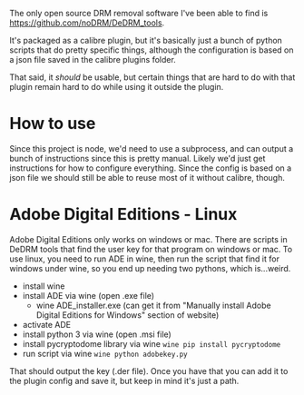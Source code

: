 The only open source DRM removal software I've been able to find is https://github.com/noDRM/DeDRM_tools.

It's packaged as a calibre plugin, but it's basically just a bunch of python scripts that do pretty specific things, although the configuration is based on a json file saved in the calibre plugins folder.

That said, it _should_ be usable, but certain things that are hard to do with that plugin remain hard to do while using it outside the plugin.

# How to use

Since this project is node, we'd need to use a subprocess, and can output a bunch of instructions since this is pretty manual. Likely we'd just get instructions for how to configure everything. Since the config is based on a json file we should still be able to reuse most of it without calibre, though.

# Adobe Digital Editions - Linux

Adobe Digital Editions only works on windows or mac. There are scripts in DeDRM tools that find the user key for that program on windows or mac. To use linux, you need to run ADE in wine, then run the script that find it for windows under wine, so you end up needing two pythons, which is...weird.

- install wine
- install ADE via wine (open .exe file)
  - wine ADE_installer.exe (can get it from "Manually install Adobe Digital Editions for Windows" section of website)
- activate ADE
- install python 3 via wine (open .msi file)
- install pycryptodome library via wine `wine pip install pycryptodome`
- run script via wine `wine python adobekey.py`

That should output the key (.der file). Once you have that you can add it to the plugin config and save it, but keep in mind it's just a path.
